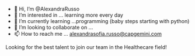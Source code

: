 - 👋 Hi, I’m @AlexandraRusso
- 👀 I’m interested in ... learning more every day
- 🌱 I’m currently learning ...programming (baby steps starting with python) 
- 💞️ I’m looking to collaborate on ...
- 📫 How to reach me ... alexandrasofia.russo@capgemini.com

Looking for the best talent to join our team in the Healthecare field! 
<!---
AlexandraRusso/AlexandraRusso is a ✨ special ✨ repository because its `README.md` (this file) appears on your GitHub profile.
You can click the Preview link to take a look at your changes.
--->
